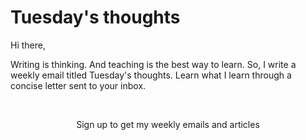 # Tuesday's thoughts

Hi there,

Writing is thinking. And teaching is the best way to learn. So, I write a weekly email titled Tuesday's thoughts. Learn what I learn through a concise letter sent to your inbox. 

<br>
<p align="center">
Sign up to get my weekly emails and articles
</p>

<script async data-uid="334a50172f" src="https://unique-writer-1890.ck.page/334a50172f/index.js"></script>
